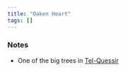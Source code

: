 ```yaml
---
title: "Oaken Heart"
tags: []
---
```


### Notes
- One of the big trees in [Tel-Quessir](posts/Places/Tel-Quessir.md)